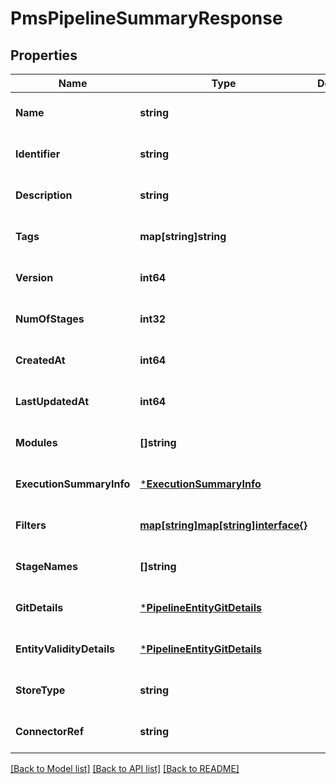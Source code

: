 # PmsPipelineSummaryResponse

## Properties
Name | Type | Description | Notes
------------ | ------------- | ------------- | -------------
**Name** | **string** |  | [optional] [default to null]
**Identifier** | **string** |  | [optional] [default to null]
**Description** | **string** |  | [optional] [default to null]
**Tags** | **map[string]string** |  | [optional] [default to null]
**Version** | **int64** |  | [optional] [default to null]
**NumOfStages** | **int32** |  | [optional] [default to null]
**CreatedAt** | **int64** |  | [optional] [default to null]
**LastUpdatedAt** | **int64** |  | [optional] [default to null]
**Modules** | **[]string** |  | [optional] [default to null]
**ExecutionSummaryInfo** | [***ExecutionSummaryInfo**](ExecutionSummaryInfo.md) |  | [optional] [default to null]
**Filters** | [**map[string]map[string]interface{}**](map.md) |  | [optional] [default to null]
**StageNames** | **[]string** |  | [optional] [default to null]
**GitDetails** | [***PipelineEntityGitDetails**](PipelineEntityGitDetails.md) |  | [optional] [default to null]
**EntityValidityDetails** | [***PipelineEntityGitDetails**](PipelineEntityGitDetails.md) |  | [optional] [default to null]
**StoreType** | **string** |  | [optional] [default to null]
**ConnectorRef** | **string** |  | [optional] [default to null]

[[Back to Model list]](../README.md#documentation-for-models) [[Back to API list]](../README.md#documentation-for-api-endpoints) [[Back to README]](../README.md)

